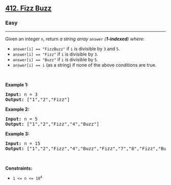 <h2><a href="https://leetcode.com/problems/fizz-buzz/">412. Fizz Buzz</a></h2><h3>Easy</h3><hr><div><p>Given an integer <code>n</code>, return <em>a string array </em><code>answer</code><em> (<strong>1-indexed</strong>) where</em>:</p>

<ul>
	<li><code>answer[i] == "FizzBuzz"</code> if <code>i</code> is divisible by <code>3</code> and <code>5</code>.</li>
	<li><code>answer[i] == "Fizz"</code> if <code>i</code> is divisible by <code>3</code>.</li>
	<li><code>answer[i] == "Buzz"</code> if <code>i</code> is divisible by <code>5</code>.</li>
	<li><code>answer[i] == i</code> (as a string) if none of the above conditions are true.</li>
</ul>

<p>&nbsp;</p>
<p><strong class="example">Example 1:</strong></p>
<pre><strong>Input:</strong> n = 3
<strong>Output:</strong> ["1","2","Fizz"]
</pre><p><strong class="example">Example 2:</strong></p>
<pre><strong>Input:</strong> n = 5
<strong>Output:</strong> ["1","2","Fizz","4","Buzz"]
</pre><p><strong class="example">Example 3:</strong></p>
<div class="top-box hide"><div class="alert-info"></div></div><pre data-original-code="Input: n = 15
Output: [&quot;1&quot;,&quot;2&quot;,&quot;Fizz&quot;,&quot;4&quot;,&quot;Buzz&quot;,&quot;Fizz&quot;,&quot;7&quot;,&quot;8&quot;,&quot;Fizz&quot;,&quot;Buzz&quot;,&quot;11&quot;,&quot;Fizz&quot;,&quot;13&quot;,&quot;14&quot;,&quot;FizzBuzz&quot;]
" data-snippet-id="ext.adc4d3dc6c04c93e27ded76c286e39f3" data-snippet-saved="false" data-codota-status="done"><strong>Input:</strong> n = 15
<strong>Output:</strong> ["1","2","Fizz","4","Buzz","Fizz","7","8","Fizz","Buzz","11","Fizz","13","14","FizzBuzz"]
</pre>
<p>&nbsp;</p>
<p><strong>Constraints:</strong></p>

<ul>
	<li><code>1 &lt;= n &lt;= 10<sup>4</sup></code></li>
</ul>
</div>